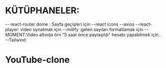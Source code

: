 # KÜTÜPHANELER:

-- react-router dome : Sayfa geçişleri için
--react icons
--axios
--react-player: video oynatmak için
--millify :gelen sayıları formatlamak için
--MOMENT:Video altında örn "5 saat önce paylaşıldı" hesabı yapabilmek için..
--Tailwind  
# YouTube-clone
